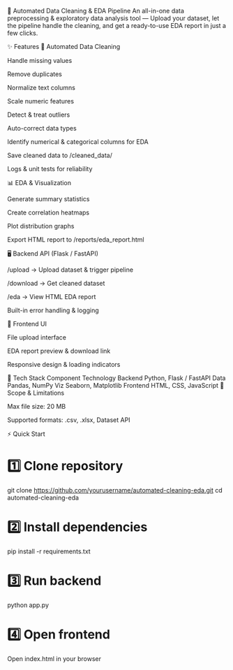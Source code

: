 🚀 Automated Data Cleaning & EDA Pipeline
An all-in-one data preprocessing & exploratory data analysis tool — Upload your dataset, let the pipeline handle the cleaning, and get a ready-to-use EDA report in just a few clicks.

✨ Features
🧹 Automated Data Cleaning

Handle missing values

Remove duplicates

Normalize text columns

Scale numeric features

Detect & treat outliers

Auto-correct data types

Identify numerical & categorical columns for EDA

Save cleaned data to /cleaned_data/

Logs & unit tests for reliability

📊 EDA & Visualization

Generate summary statistics

Create correlation heatmaps

Plot distribution graphs

Export HTML report to /reports/eda_report.html

🖥 Backend API (Flask / FastAPI)

/upload → Upload dataset & trigger pipeline

/download → Get cleaned dataset

/eda → View HTML EDA report

Built-in error handling & logging

🎨 Frontend UI

File upload interface

EDA report preview & download link

Responsive design & loading indicators

📂 Tech Stack
Component	Technology
Backend	Python, Flask / FastAPI
Data	Pandas, NumPy
Viz	Seaborn, Matplotlib
Frontend	HTML, CSS, JavaScript
📌 Scope & Limitations

Max file size: 20 MB

Supported formats: .csv, .xlsx, Dataset API

⚡ Quick Start
# 1️⃣ Clone repository
git clone https://github.com/yourusername/automated-cleaning-eda.git
cd automated-cleaning-eda

# 2️⃣ Install dependencies
pip install -r requirements.txt

# 3️⃣ Run backend
python app.py

# 4️⃣ Open frontend
Open index.html in your browser
